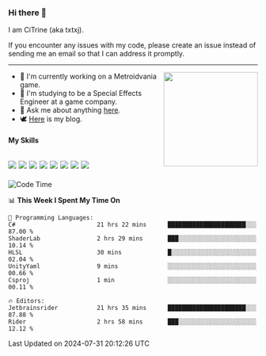 ### Hi there 👋

I am CiTrine (aka txtxj).

If you encounter any issues with my code, please create an issue instead of sending me an email so that I can address it promptly.

---

<img align="right" height="190" src="http://github-profile-summary-cards.vercel.app/api/cards/stats?username=txtxj&theme=vue">

- 🌱 I'm currently working on a Metroidvania game.
- 📖 I'm studying to be a Special Effects Engineer at a game company.
- 💬 Ask me about anything [here](https://github.com/txtxj/txtxj/issues).
- 🕊️ [Here](https://txtxj.top) is my blog.

#### My Skills

![](https://img.shields.io/badge/Unity-000000?logo=unity&logoColor=fff)
![](https://img.shields.io/badge/C%23-239120?logo=csharp&logoColor=fff)
![](https://img.shields.io/badge/Python-3e74a2?logo=python&logoColor=fff)
![](https://img.shields.io/badge/C++-65318e?logo=cplusplus&logoColor=fff)
![](https://img.shields.io/badge/C-5654a2?logo=c&logoColor=fff)
![](https://img.shields.io/badge/Vue-4FC08D?logo=vuedotjs&logoColor=fff)
![](https://img.shields.io/badge/Blender-f5792a?logo=blender&logoColor=fff)
![](https://img.shields.io/badge/MS%20SQL-cc2927?logo=microsoftsqlserver&logoColor=fff)
---

<!--START_SECTION:waka-->
![Code Time](http://img.shields.io/badge/Code%20Time-1%2C885%20hrs%2021%20mins-blue)

📊 **This Week I Spent My Time On** 

```text
💬 Programming Languages: 
C#                       21 hrs 22 mins      ██████████████████████░░░   87.00 % 
ShaderLab                2 hrs 29 mins       ███░░░░░░░░░░░░░░░░░░░░░░   10.14 % 
HLSL                     30 mins             █░░░░░░░░░░░░░░░░░░░░░░░░   02.04 % 
UnityYaml                9 mins              ░░░░░░░░░░░░░░░░░░░░░░░░░   00.66 % 
Csproj                   1 min               ░░░░░░░░░░░░░░░░░░░░░░░░░   00.11 % 

🔥 Editors: 
Jetbrainsrider           21 hrs 35 mins      ██████████████████████░░░   87.88 % 
Rider                    2 hrs 58 mins       ███░░░░░░░░░░░░░░░░░░░░░░   12.12 % 
```


 Last Updated on 2024-07-31 20:12:26 UTC
<!--END_SECTION:waka-->

